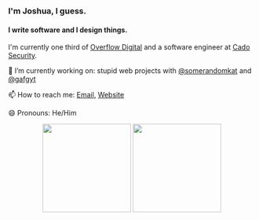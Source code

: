 <div>
  
### I'm Joshua, I guess.

#### I write software and I design things.
I'm currently one third of [Overflow Digital](https://overflow.digital) and a software engineer at [Cado Security](https://www.cadosecurity.com/).

🔭 I’m currently working on: stupid web projects with [@somerandomkat](https://github.com/somerandomkat) and [@gafgyt](https://github.com/gafgyt)

📫 How to reach me: [Email](mailto://joshua@overflow.digital), [Website](https://joshuathompson.co.uk)

😄 Pronouns: He/Him
</div>

<p align="center">
  <img height="180em" src="https://github-readme-stats.vercel.app/api/top-langs/?username=joshuathompsonlindley&layout=compact&exclude_repo=settings">
  <img height="180em" src="https://github-readme-stats.vercel.app/api?username=joshuathompsonlindley&show_icons=true">
</p>
